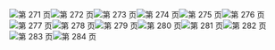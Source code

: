 ![第 271 页](img/page_271.gif)![第 272 页](img/page_272.gif)![第 273 页](img/page_273.gif)![第 274 页](img/page_274.gif)![第 275 页](img/page_275.gif)![第 276 页](img/page_276.gif)![第 277 页](img/page_277.gif)![第 278 页](img/page_278.gif)![第 279 页](img/page_279.gif)![第 280 页](img/page_280.gif)![第 281 页](img/page_281.gif)![第 282 页](img/page_282.gif)![第 283 页](img/page_283.gif)![第 284 页](img/page_284.gif)
